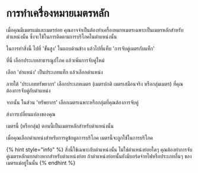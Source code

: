 # การทำเครื่องหมายเมตรหลัก

เมื่อคุณมีเมตรแม่และเมตรย่อย คุณอาจจำเป็นต้องทำเครื่องหมายเมตรเฉพาะเป็นเมตรหลักสำหรับตำแหน่งนั้น ซึ่งจะใช้ในการติดตามการบริโภคในตำแหน่งนั้น

ในการทำสิ่งนี้ ไปที่ 'ขั้นสูง' ในแถบด้านข้าง แล้วไปที่แท็บ 'การจับคู่เมตรกับแท็ก'

ที่นี่ เลือกประเภทสาธารณูปโภค แล้วเพิ่มการจับคู่ใหม่

เลือก 'ตำแหน่ง' เป็นประเภทแท็ก แล้วเลือกตำแหน่ง

ภายใต้ 'ประเภททรัพยากร' เลือกประเภทเมตร (เมตรปกติ เมตรเสมือนจริง หรือกลุ่มเมตร) ที่คุณต้องการจับคู่กับตำแหน่ง

จากนั้น ในส่วน 'ทรัพยากร' เลือกเมตรเฉพาะหรือกลุ่มที่คุณต้องการจับคู่

ส่งการเปลี่ยนแปลงของคุณ

เมตรนี้ (หรือกลุ่ม) ตอนนี้เป็นเมตรหลักสำหรับตำแหน่งนั้น

เมื่อคุณเลือกตำแหน่งสำหรับการดูข้อมูลการบริโภค เมตรนี้จะถูกใช้ในการบริโภค



{% hint style="info" %}
สิ่งนี้ใช้เฉพาะกับตำแหน่งนั้น ไม่ใช่ตำแหน่งย่อยใดๆ คุณต้องทำการจับคู่เมตรหลักแยกต่างหากสำหรับตำแหน่งย่อย ถ้าตำแหน่งย่อยนั้นยังมีบอร์ดจ่ายไฟหรือประเภทอื่นๆ ของเมตรแม่อยู่ในนั้น
{% endhint %}